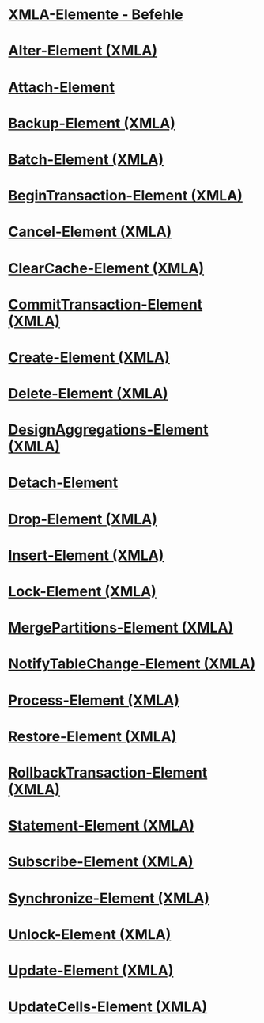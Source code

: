 # [XMLA-Elemente - Befehle](xml-elements-commands.md)

# [Alter-Element (XMLA)](alter-element-xmla.md)
# [Attach-Element](attach-element.md)
# [Backup-Element (XMLA)](backup-element-xmla.md)
# [Batch-Element (XMLA)](batch-element-xmla.md)
# [BeginTransaction-Element (XMLA)](begintransaction-element-xmla.md)
# [Cancel-Element (XMLA)](cancel-element-xmla.md)
# [ClearCache-Element (XMLA)](clearcache-element-xmla.md)
# [CommitTransaction-Element (XMLA)](committransaction-element-xmla.md)
# [Create-Element (XMLA)](create-element-xmla.md)
# [Delete-Element (XMLA)](delete-element-xmla.md)
# [DesignAggregations-Element (XMLA)](designaggregations-element-xmla.md)
# [Detach-Element](detach-element.md)
# [Drop-Element (XMLA)](drop-element-xmla.md)
# [Insert-Element (XMLA)](insert-element-xmla.md)
# [Lock-Element (XMLA)](lock-element-xmla.md)
# [MergePartitions-Element (XMLA)](mergepartitions-element-xmla.md)
# [NotifyTableChange-Element (XMLA)](notifytablechange-element-xmla.md)
# [Process-Element (XMLA)](process-element-xmla.md)
# [Restore-Element (XMLA)](restore-element-xmla.md)
# [RollbackTransaction-Element (XMLA)](rollbacktransaction-element-xmla.md)
# [Statement-Element (XMLA)](statement-element-xmla.md)
# [Subscribe-Element (XMLA)](subscribe-element-xmla.md)
# [Synchronize-Element (XMLA)](synchronize-element-xmla.md)
# [Unlock-Element (XMLA)](unlock-element-xmla.md)
# [Update-Element (XMLA)](update-element-xmla.md)
# [UpdateCells-Element (XMLA)](updatecells-element-xmla.md)
